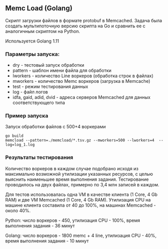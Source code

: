 ## Memc Load (Golang)

Скрипт загрузки файлов в формате protobuf в Memcached. Задача была создать мультипоточную версию скрипта на Go и сравнить ее с аналогичным скриптом на Python.

Используется Golang 1.11

### Параметры запуска:

* dry - тестовый запуск обработки
* pattern - шаблон имени файла для обработки
* lworkers - количество Line воркеров (обработка строк в файлах)
* mworkers - количество Memc воркеров (загрузка в Memcache)
* test - режим тестирования данных
* log - файл логов
* idfa, gaid, adid, dvid - адреса серверов Memcached для данных соответствующего типа

### Пример запуска

Запуск обработки файлов с 500+4 воркерами

    go build
    memcload --pattern=./memcload/*.tsv.gz --mworkers=500 --lworkers=4  --log=log_1.log

### Результаты тестирования

Количество воркеров в каждом случае подобрано исходя из максимально возможной утилизации указанных ресурсов, с целью выяснить наименьшее время выполнения задания.
Тестирование проводилось на двух файлах, примерно по 3,4 млн записей в каждом.

Для тестов использовалась одна VM в качестве клиента (1 Core, 4 Gb RAM) и две VM Memcached (1 Core, 4 Gb RAM).
Утилизация CPU на машине клиента составила от 40 до 100%, на машинах Memcached - около 40%.

Python: число воркеров - 450, утилизация CPU - 100%, время выполнения задания - 36 минут

Golang: число воркеров - 1800 memc + 4 line, утилизация CPU - 40%, время выполнения задания - 10 минут

